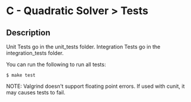 
# C - Quadratic Solver > Tests

## Description
Unit Tests go in the unit_tests folder.
Integration Tests go in the integration_tests folder.

You can run the following to run all tests:

    $ make test

NOTE: Valgrind doesn't support floating point errors. If used with cunit, it may causes tests to fail.
